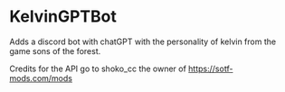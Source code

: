 # KelvinGPTBot
Adds a discord bot with chatGPT with the personality of kelvin from the game sons of the forest.

Credits for the API go to shoko_cc the owner of https://sotf-mods.com/mods
